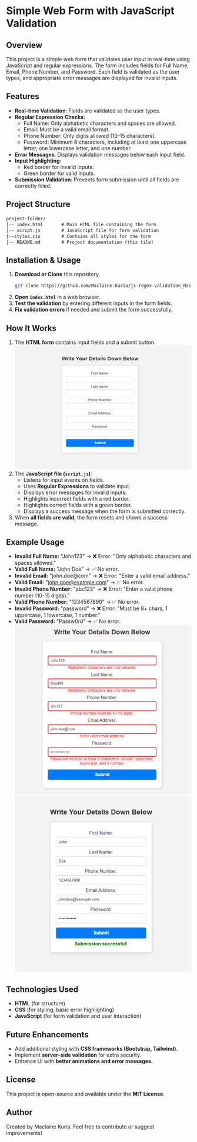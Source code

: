 # Simple Web Form with JavaScript Validation

## Overview
This project is a simple web form that validates user input in real-time using JavaScript and regular expressions. The form includes fields for Full Name, Email, Phone Number, and Password. Each field is validated as the user types, and appropriate error messages are displayed for invalid inputs.

## Features
- **Real-time Validation**: Fields are validated as the user types.
- **Regular Expression Checks**:
  - Full Name: Only alphabetic characters and spaces are allowed.
  - Email: Must be a valid email format.
  - Phone Number: Only digits allowed (10-15 characters).
  - Password: Minimum 8 characters, including at least one uppercase letter, one lowercase letter, and one number.
- **Error Messages**: Displays validation messages below each input field.
- **Input Highlighting**:
  - Red border for invalid inputs.
  - Green border for valid inputs.
- **Submission Validation**: Prevents form submission until all fields are correctly filled.

## Project Structure
```
project-folder/
│-- index.html       # Main HTML file containing the form
│-- script.js        # JavaScript file for form validation
|--styles.css        # Contains all styles for the form
│-- README.md        # Project documentation (this file)
```

## Installation & Usage
1. **Download or Clone** this repository.
   ```sh
   git clone https://github.com/Maclaine-Kuria/js-regex-validation_Maclaine_Kuria
   ```
2. **Open `index.html`** in a web browser.
3. **Test the validation** by entering different inputs in the form fields.
4. **Fix validation errors** if needed and submit the form successfully.

## How It Works
1. The **HTML form** contains input fields and a submit button.
![alt text](image.png)
2. The **JavaScript file (`script.js`)**:
   - Listens for input events on fields.
   - Uses **Regular Expressions** to validate input.
   - Displays error messages for invalid inputs.
   - Highlights incorrect fields with a red border.
   - Highlights correct fields with a green border.
   - Displays a success message when the form is submitted correctly.
3. When **all fields are valid**, the form resets and shows a success message.

## Example Usage
- **Invalid Full Name:** "John123" → ❌ Error: "Only alphabetic characters and spaces allowed."
- **Valid Full Name:** "John Doe" → ✅ No error.
- **Invalid Email:** "john.doe@com" → ❌ Error: "Enter a valid email address."
- **Valid Email:** "john.doe@example.com" → ✅ No error.
- **Invalid Phone Number:** "abc123" → ❌ Error: "Enter a valid phone number (10-15 digits)."
- **Valid Phone Number:** "1234567890" → ✅ No error.
- **Invalid Password:** "password" → ❌ Error: "Must be 8+ chars, 1 uppercase, 1 lowercase, 1 number."
- **Valid Password:** "Passw0rd" → ✅ No error.
![alt text](image-1.png)
![alt text](image-2.png)

## Technologies Used
- **HTML** (for structure)
- **CSS** (for styling, basic error highlighting)
- **JavaScript** (for form validation and user interaction)

## Future Enhancements
- Add additional styling with **CSS frameworks (Bootstrap, Tailwind)**.
- Implement **server-side validation** for extra security.
- Enhance UI with **better animations and error messages**.

## License
This project is open-source and available under the **MIT License**.

## Author
Created by Maclaine Kuria. Feel free to contribute or suggest improvements!

